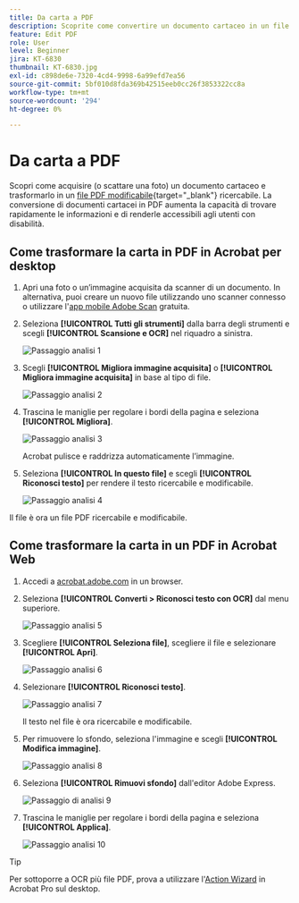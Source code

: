 ```yaml
---
title: Da carta a PDF
description: Scoprite come convertire un documento cartaceo in un file PDF avanzato, ricercabile e modificabile
feature: Edit PDF
role: User
level: Beginner
jira: KT-6830
thumbnail: KT-6830.jpg
exl-id: c898de6e-7320-4cd4-9998-6a99efd7ea56
source-git-commit: 5bf010d8fda369b42515eeb0cc26f3853322cc8a
workflow-type: tm+mt
source-wordcount: '294'
ht-degree: 0%

---
```


# Da carta a PDF

Scopri come acquisire (o scattare una foto) un documento cartaceo e trasformarlo in un [file PDF modificabile](https://www.adobe.com/it/acrobat/online/pdf-editor.html){target="_blank"} ricercabile. La conversione di documenti cartacei in PDF aumenta la capacità di trovare rapidamente le informazioni e di renderle accessibili agli utenti con disabilità.

## Come trasformare la carta in PDF in Acrobat per desktop

1. Apri una foto o un’immagine acquisita da scanner di un documento. In alternativa, puoi creare un nuovo file utilizzando uno scanner connesso o utilizzare l&#39;[app mobile Adobe Scan](https://adobescan.app.link/GpBqG8Bkoeb) gratuita.

1. Seleziona **[!UICONTROL Tutti gli strumenti]** dalla barra degli strumenti e scegli **[!UICONTROL Scansione e OCR]** nel riquadro a sinistra.

   ![Passaggio analisi 1](../assets/Scan_1.png)

1. Scegli **[!UICONTROL Migliora immagine acquisita]** o **[!UICONTROL Migliora immagine acquisita]** in base al tipo di file.

   ![Passaggio analisi 2](../assets/Scan_2.png)

1. Trascina le maniglie per regolare i bordi della pagina e seleziona **[!UICONTROL Migliora]**.

   ![Passaggio analisi 3](../assets/Scan_3.png)

   Acrobat pulisce e raddrizza automaticamente l’immagine.

1. Seleziona **[!UICONTROL In questo file]** e scegli **[!UICONTROL Riconosci testo]** per rendere il testo ricercabile e modificabile.

   ![Passaggio analisi 4](../assets/Scan_4.png)

Il file è ora un file PDF ricercabile e modificabile.

## Come trasformare la carta in un PDF in Acrobat Web

1. Accedi a [acrobat.adobe.com](https://acrobat.adobe.com/it/it/) in un browser.

1. Seleziona **[!UICONTROL Converti > Riconosci testo con OCR]** dal menu superiore.

   ![Passaggio analisi 5](../assets/Scan_5.png)

1. Scegliere **[!UICONTROL Seleziona file]**, scegliere il file e selezionare **[!UICONTROL Apri]**.

   ![Passaggio analisi 6](../assets/Scan_6.png)

1. Selezionare **[!UICONTROL Riconosci testo]**.

   ![Passaggio analisi 7](../assets/Scan_7.png)

   Il testo nel file è ora ricercabile e modificabile.

1. Per rimuovere lo sfondo, seleziona l&#39;immagine e scegli **[!UICONTROL Modifica immagine]**.

   ![Passaggio analisi 8](../assets/Scan_8.png)

1. Seleziona **[!UICONTROL Rimuovi sfondo]** dall&#39;editor Adobe Express.

   ![Passaggio di analisi 9](../assets/Scan_9.png)

1. Trascina le maniglie per regolare i bordi della pagina e seleziona **[!UICONTROL Applica]**.

   ![Passaggio analisi 10](../assets/Scan_10.png)


>[!TIP]
>
>Per sottoporre a OCR più file PDF, prova a utilizzare l&#39;[Action Wizard](../advanced-tasks/action.md) in Acrobat Pro sul desktop.